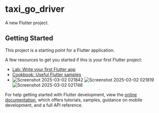 # taxi_go_driver

A new Flutter project.

## Getting Started

This project is a starting point for a Flutter application.

A few resources to get you started if this is your first Flutter project:

- [Lab: Write your first Flutter app](https://docs.flutter.dev/get-started/codelab)
- [Cookbook: Useful Flutter samples](https://docs.flutter.dev/cookbook)
- ![Screenshot 2025-03-02 021842](https://github.com/user-attachments/assets/1279f8d0-d81b-42cf-af5f-8be46a5e6db6)
![Screenshot 2025-03-02 021819](https://github.com/user-attachments/assets/078f9119-8c21-4917-9ee2-e26356e10c12)
![Screenshot 2025-03-02 021748](https://github.com/user-attachments/assets/fa54ff29-ae07-4858-a4a5-13d0313d9925)


For help getting started with Flutter development, view the
[online documentation](https://docs.flutter.dev/), which offers tutorials,
samples, guidance on mobile development, and a full API reference.
